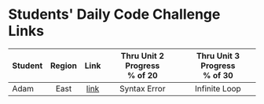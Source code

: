 # Students' Daily Code Challenge Links

|Student|Region|Link| Thru Unit 2 Progress<br>% of 20 | Thru Unit 3 Progress<br>% of 30|
|---|:---:|:---:|:---:|:---:|
| Adam | East | [link]() | Syntax Error | Infinite Loop |
